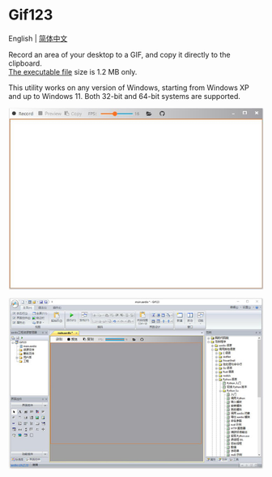 <h1> Gif123 </h1>  

English | [简体中文](./README.md)

Record an area of your desktop to a GIF, and copy it directly to the clipboard.  
[The executable file](https://gif123.aardio.com/update/gif123.7z) size is 1.2 MB only.  
  
This utility works on any version of Windows, starting from Windows XP and up to Windows 11. Both 32-bit and 64-bit systems are supported.

![screenshot](./screenshots/en.jpg)

![screenshot](./screenshots/zh-ide.jpg)

 
